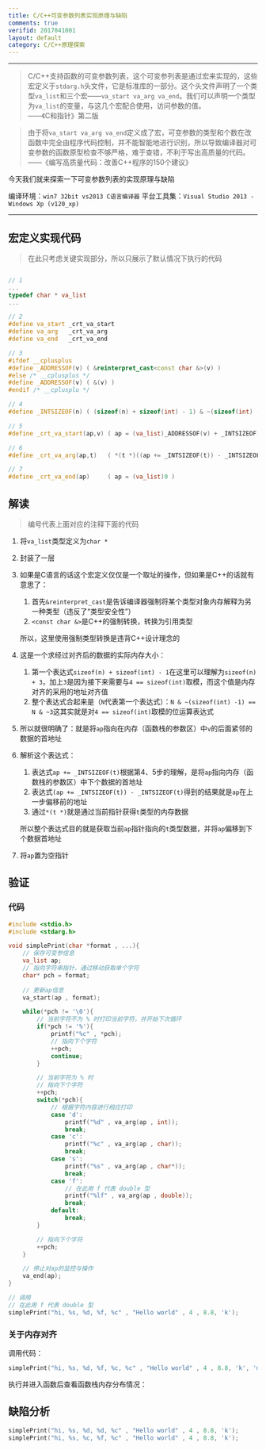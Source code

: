 ```yaml
---
title: C/C++可变参数列表实现原理与缺陷
comments: true
verifid: 2017041001
layout: default
category: C/C++原理探索
---
```


---

> C/C++支持函数的可变参数列表，这个可变参列表是通过宏来实现的，这些宏定义于```stdarg.h```头文件，它是标准库的一部分。这个头文件声明了一个类型```va_list```和三个宏——```va_start va_arg va_end```。我们可以声明一个类型为```va_list```的变量，与这几个宏配合使用，访问参数的值。<br>——《C和指针》第二版

> 由于将```va_start va_arg va_end```定义成了宏，可变参数的类型和个数在改函数中完全由程序代码控制，并不能智能地进行识别，所以导致编译器对可变参数的函数原型检查不够严格，难于查错，不利于写出高质量的代码。<br>——《编写高质量代码：改善C++程序的150个建议》

今天我们就来探索一下可变参数列表的实现原理与缺陷

编译环境：```win7 32bit vs2013 C语言编译器``` 平台工具集：```Visual Studio 2013 - Windows Xp (v120_xp)```

---

## 宏定义实现代码

> 在此只考虑关键实现部分，所以只展示了默认情况下执行的代码

```cpp

// 1
...
typedef char * va_list
...

// 2
#define va_start _crt_va_start
#define va_arg   _crt_va_arg
#define va_end   _crt_va_end

// 3
#ifdef __cplusplus
#define _ADDRESSOF(v) ( &reinterpret_cast<const char &>(v) )
#else /* __cplusplus */
#define _ADDRESSOF(v) ( &(v) )
#endif /* __cplusplu */

// 4
#define _INTSIZEOF(n) ( (sizeof(n) + sizeof(int) - 1) & ~(sizeof(int) - 1) )

// 5
#define _crt_va_start(ap,v) ( ap = (va_list)_ADDRESSOF(v) + _INTSIZEOF(v) )

// 6
#define _crt_va_arg(ap,t)   ( *(t *)((ap += _INTSIZEOF(t)) - _INTSIZEOF(t)) )

// 7
#define _crt_va_end(ap)     ( ap = (va_list)0 )

```

## 解读

> 编号代表上面对应的注释下面的代码

1. 将```va_list```类型定义为```char *```

2. 封装了一层

3. 如果是C语言的话这个宏定义仅仅是一个取址的操作，但如果是C++的话就有意思了：

    1. 首先```&reinterpret_cast```是告诉编译器强制将某个类型对象内存解释为另一种类型（违反了“类型安全性”）
    2. ```<const char &>```是C++的强制转换，转换为引用类型

    所以，这里使用强制类型转换是违背C++设计理念的

4. 这是一个求经过对齐后的数据的实际内存大小：

    1. 第一个表达式```sizeof(n) + sizeof(int) - 1```在这里可以理解为```sizeof(n) + 3```，加上```3```是因为接下来需要与```4 == sizeof(int)```取模，而这个值是内存对齐的采用的地址对齐值
    2. 整个表达式合起来是（```N```代表第一个表达式）：```N & ~(sizeof(int) -1) == N & ~3```这其实就是对```4 == sizeof(int)```取模的位运算表达式

5. 所以就很明确了：就是将```ap```指向在内存（函数栈的参数区）中```v```的后面紧邻的数据的首地址

6. 解析这个表达式：

    1. 表达式```ap += _INTSIZEOF(t)```根据第4、5步的理解，是将```ap```指向内存（函数栈的参数区）中下个数据的首地址
    2. 表达式```(ap += _INTSIZEOF(t)) - _INTSIZEOF(t)```得到的结果就是```ap```在上一步偏移前的地址
    3. 通过```*(t *)```就是通过当前指针获得```t```类型的内存数据

    所以整个表达式目的就是获取当前```ap```指针指向的```t```类型数据，并将```ap```偏移到下个数据首地址

7. 将```ap```置为空指针

## 验证

### 代码

```cpp
#include <stdio.h>
#include <stdarg.h>

void simplePrint(char *format , ...){
    // 保存可变参信息
    va_list ap;
    // 指向字符串指针，通过移动获取单个字符
    char* pch = format;
    
    // 更新ap信息
    va_start(ap , format);

    while(*pch != '\0'){
        // 当前字符不为 % 时打印当前字符，并开始下次循环
        if(*pch != '%'){
            printf("%c" , *pch);
            // 指向下个字符
            ++pch;
            continue;
        }

        // 当前字符为 % 时
        // 指向下个字符
        ++pch;
        switch(*pch){
            // 根据字符内容进行相应打印
            case 'd':
                printf("%d" , va_arg(ap , int));
                break;
            case 'c':
                printf("%c" , va_arg(ap , char));
                break;
            case 's':
                printf("%s" , va_arg(ap , char*));
                break;
            case 'f':
                // 在此用 f 代表 double 型
                printf("%lf" , va_arg(ap , double));
                break;
            default:
                break;
        }

        // 指向下个字符
        ++pch;
    }

    // 停止对ap的监控与操作
    va_end(ap);
}

// 调用
// 在此用 f 代表 double 型
simplePrint("hi, %s, %d, %f, %c" , "Hello world" , 4 , 8.8, 'k');
```

### 关于内存对齐

调用代码：

```cpp
simplePrint("hi, %s, %d, %f, %c, %c" , "Hello world" , 4 , 8.8, 'k', 'm');
```

执行并进入函数后查看函数栈内存分布情况：

## 缺陷分析
    
```cpp
simplePrint("hi, %s, %d, %d, %c" , "Hello world" , 4 , 8.8, 'k');
simplePrint("hi, %s, %c, %f, %c" , "Hello world" , 4 , 8.8, 'k');
```

